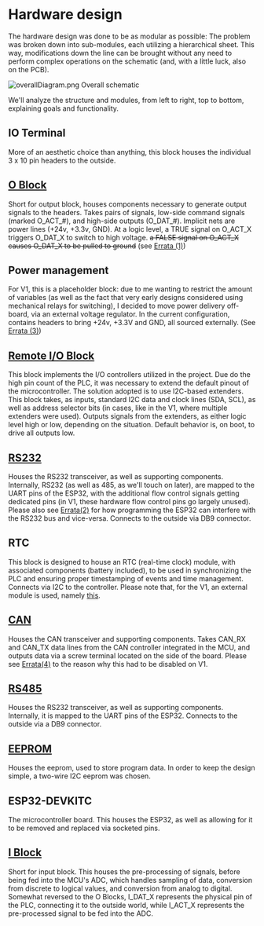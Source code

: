 # Hardware design

The hardware design was done to be as modular as possible: The problem was broken down into sub-modules, each utilizing
a hierarchical sheet. This way, modifications down the line can be brought without any need to perform complex operations
on the schematic (and, with a little luck, also on the PCB).

![overallDiagram.png](overallDiagram.png)
Overall schematic

We'll analyze the structure and modules, from left to right, top to bottom, explaining goals and functionality.

## IO Terminal
More of an aesthetic choice than anything, this block houses the individual 3 x 10 pin headers to the outside.

## [O Block](Output-Block.md)
Short for output block, houses components necessary to generate output signals to the headers. Takes pairs of signals,
low-side command signals (marked O_ACT_#), and high-side outputs (O_DAT_#). Implicit nets are power lines (+24v, +3.3v,
GND). At a logic level, a TRUE signal on O_ACT_X triggers O_DAT_X to switch to high voltage. ~~a FALSE signal on O_ACT_X
causes O_DAT_X to be pulled to ground~~ (see [Errata (1)](Errata.md))

## Power management
For V1, this is a placeholder block: due to me wanting to restrict the amount of variables (as well as the fact that
very early designs considered using mechanical relays for switching), I decided to move power delivery off-board, via
an external voltage regulator. In the current configuration, contains headers to bring +24v, +3.3V and GND, all sourced
externally. (See [Errata (3)](Errata.md))

## [Remote I/O Block](Remote-I-O.md)
This block implements the I/O controllers utilized in the project. Due do the high pin count of the PLC, it was
necessary to extend the default pinout of the microcontroller. The solution adopted is to use I2C-based extenders.
This block takes, as inputs, standard I2C data and clock lines (SDA, SCL), as well as address selector bits (in cases,
like in the V1, where multiple extenders were used). Outputs signals from the extenders, as either logic level high
or low, depending on the situation. Default behavior is, on boot, to drive all outputs low.

## [RS232](RS232.md)
Houses the RS232 transceiver, as well as supporting components. Internally, RS232 (as well as 485, as we'll touch on
later), are mapped to the UART pins of the ESP32, with the additional flow control signals getting dedicated pins (in
V1, these hardware flow control pins go largely unused). Please also see [Errata(2)](Errata.md) for how programming the
ESP32 can interfere with the RS232 bus and vice-versa. Connects to the outside via DB9 connector.

## RTC
This block is designed to house an RTC (real-time clock) module, with associated components (battery included), to be 
used in synchronizing the PLC and ensuring proper timestamping of events and time management. Connects via I2C to the
controller. Please note that, for the V1, an external module is used, namely
[this](https://cleste.ro/modul-rtc-ds3231-at24c32.html).

## [CAN](CAN.md)
Houses the CAN transceiver and supporting components. Takes CAN_RX and CAN_TX data lines from the CAN controller
integrated in the MCU, and outputs data via a screw terminal located on the side of the board. Please see
[Errata(4)](Errata.md) to the reason why this had to be disabled on V1.

## [RS485](RS485.md)
Houses the RS232 transceiver, as well as supporting components. Internally, it is mapped to the UART pins of the ESP32.
Connects to the outside via a DB9 connector.

## [EEPROM](EEPROM.md)
Houses the eeprom, used to store program data. In order to keep the design simple, a two-wire I2C eeprom was chosen.

## ESP32-DEVKITC
The microcontroller board. This houses the ESP32, as well as allowing for it to be removed and replaced via socketed pins.

## [I Block](I-Block.md)
Short for input block. This houses the pre-processing of signals, before being fed into the MCU's ADC, which handles
sampling of data, conversion from discrete to logical values, and conversion from analog to digital. Somewhat reversed
to the O Blocks, I_DAT_X represents the physical pin of the PLC, connecting it to the outside world, while I_ACT_X
represents the pre-processed signal to be fed into the ADC.
